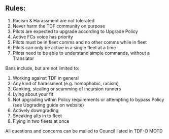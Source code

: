 ## Rules:

1.  Racism & Harassment are not tolerated
2.  Never harm the TDF community on purpose
3.  Pilots are expected to upgrade according to Upgrade Policy
4.  Active FCs voice has priority
5.  Pilots must be in fleet comms and no other comms while in fleet
6.  Pilots can only be active in a single fleet at a time
7.  Pilots need to be able to understand simple commands, without a Translator

Bans include, but are not limited to:

1.  Working against TDF in general
2.  Any kind of harassment (e.g. homophobic, racism)
3.  Ganking, stealing or scamming of incursion runners
4.  Lying about your fit
5.  Not upgrading within Policy requirements or attempting to bypass Policy (see Upgrading guide on website)
6.  Actively downgrading
7.  Sneaking alts in to fleet
8.  Flying in two fleets at once

All questions and concerns can be mailed to Council listed in TDF-O MOTD
